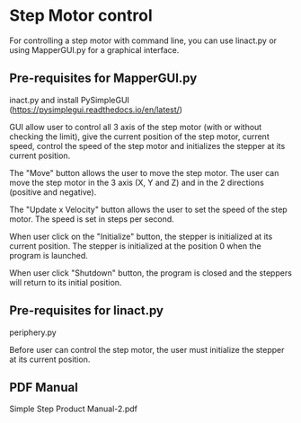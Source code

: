 Step Motor control
==================

For controlling a step motor with command line, you can use linact.py or using MapperGUI.py for a graphical interface.

Pre-requisites for MapperGUI.py
-------------------------------
inact.py and install PySimpleGUI (https://pysimplegui.readthedocs.io/en/latest/)

GUI allow user to control all 3 axis of the step motor (with or without checking the limit), give the current position of the step motor, current speed, control the speed of the step motor and initializes the stepper at its current position.

The "Move" button allows the user to move the step motor. The user can move the step motor in the 3 axis (X, Y and Z) and in the 2 directions (positive and negative).

The "Update x Velocity" button allows the user to set the speed of the step motor. The speed is set in steps per second.

When user click on the "Initialize" button, the stepper is initialized at its current position. The stepper is initialized at the position 0 when the program is launched.

When user click "Shutdown" button, the program is closed and the steppers will return to its initial position.

Pre-requisites for linact.py
----------------------------
periphery.py

Before user can control the step motor, the user must initialize the stepper at its current position.

PDF Manual
----------
Simple Step Product Manual-2.pdf
